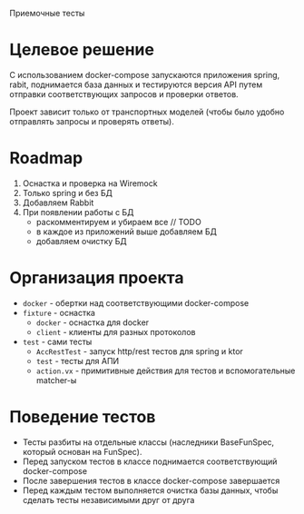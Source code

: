 Приемочные тесты

# Целевое решение

C использованием docker-compose запускаются приложения 
spring, rabit, поднимается база данных и
тестируются версия API путем отправки соответствующих 
запросов и проверки ответов.

Проект зависит только от транспортных моделей (чтобы было удобно отправлять запросы и проверять ответы).

# Roadmap

1. Оснастка и проверка на Wiremock 
2. Только spring и без БД
3. Добавляем Rabbit
4. При появлении работы с БД
   * раскомментируем и убираем все // TODO
   * в каждое из приложений выше добавляем БД
   * добавляем очистку БД

# Организация проекта

* `docker` - обертки над соответствующими docker-compose
* `fixture` - оснастка
  * `docker` - оснастка для docker
  * `client` - клиенты для разных протоколов
* `test` - сами тесты
  * `AccRestTest` - запуск http/rest тестов для spring и ktor
  * `test` - тесты для АПИ
  * `action.vx` - примитивные действия для тестов и вспомогательные matcher-ы

# Поведение тестов

* Тесты разбиты на отдельные классы (наследники BaseFunSpec, который основан на FunSpec).
* Перед запуском тестов в классе поднимается соответствующий docker-compose
* После завершения тестов в классе docker-compose завершается
* Перед каждым тестом выполняется очистка базы данных, чтобы сделать тесты независимыми друг от друга